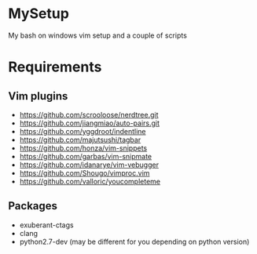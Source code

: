 # MySetup
My bash on windows vim setup and a couple of scripts

# Requirements
## Vim plugins
- https://github.com/scrooloose/nerdtree.git
- https://github.com/jiangmiao/auto-pairs.git
- https://github.com/yggdroot/indentline
- https://github.com/majutsushi/tagbar
- https://github.com/honza/vim-snippets
- https://github.com/garbas/vim-snipmate
- https://github.com/idanarye/vim-vebugger
- https://github.com/Shougo/vimproc.vim
- https://github.com/valloric/youcompleteme
## Packages
- exuberant-ctags
- clang
- python2.7-dev (may be different for you depending on python version)
